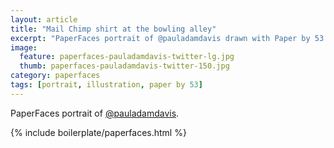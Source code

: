 ```yaml
---
layout: article
title: "Mail Chimp shirt at the bowling alley"
excerpt: "PaperFaces portrait of @pauladamdavis drawn with Paper by 53 on an iPad."
image: 
  feature: paperfaces-pauladamdavis-twitter-lg.jpg
  thumb: paperfaces-pauladamdavis-twitter-150.jpg
category: paperfaces
tags: [portrait, illustration, paper by 53]
---
```


PaperFaces portrait of [@pauladamdavis](http://twitter.com/pauladamdavis).

{% include boilerplate/paperfaces.html %}